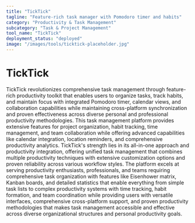 ```yaml
---
title: "TickTick"
tagline: "Feature-rich task manager with Pomodoro timer and habits"
category: "Productivity & Task Management"
subcategory: "Task & Project Management"
tool_name: "TickTick"
deployment_status: "deployed"
image: "/images/tools/ticktick-placeholder.jpg"
---
```


# TickTick

TickTick revolutionizes comprehensive task management through feature-rich productivity toolkit that enables users to organize tasks, track habits, and maintain focus with integrated Pomodoro timer, calendar views, and collaboration capabilities while maintaining cross-platform synchronization and proven effectiveness across diverse personal and professional productivity methodologies. This task management platform provides extensive features for project organization, habit tracking, time management, and team collaboration while offering advanced capabilities like calendar integration, location reminders, and comprehensive productivity analytics. TickTick's strength lies in its all-in-one approach and productivity integration, offering unified task management that combines multiple productivity techniques with extensive customization options and proven reliability across various workflow styles. The platform excels at serving productivity enthusiasts, professionals, and teams requiring comprehensive task organization with features like Eisenhower matrix, Kanban boards, and detailed statistics that enable everything from simple task lists to complex productivity systems with time tracking, habit formation, and team coordination while providing users with versatile interfaces, comprehensive cross-platform support, and proven productivity methodologies that makes task management accessible and effective across diverse organizational structures and personal productivity goals.